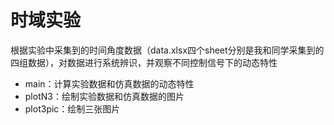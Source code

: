# 时域实验

根据实验中采集到的时间角度数据（data.xlsx四个sheet分别是我和同学采集到的四组数据），对数据进行系统辨识，并观察不同控制信号下的动态特性

- main：计算实验数据和仿真数据的动态特性
- plotN3：绘制实验数据和仿真数据的图片
- plot3pic：绘制三张图片